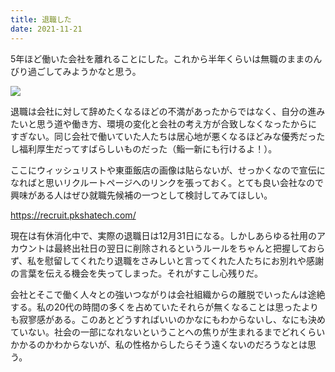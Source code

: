 ```yaml
---
title: 退職した
date: 2021-11-21
---
```


5年ほど働いた会社を離れることにした。これから半年くらいは無職のままのんびり過ごしてみようかなと思う。

![](https://photos.smugmug.com/photos/i-8gTCpbx/0/0b6ba493/X3/i-8gTCpbx-X3.jpg)

退職は会社に対して辞めたくなるほどの不満があったからではなく、自分の進みたいと思う道や働き方、環境の変化と会社の考え方が合致しなくなったからにすぎない。同じ会社で働いていた人たちは居心地が悪くなるほどみな優秀だったし福利厚生だってすばらしいものだった（鮨一新にも行けるよ！）。

ここにウィッシュリストや東亜飯店の画像は貼らないが、せっかくなので宣伝になればと思いリクルートページへのリンクを張っておく。とても良い会社なので興味がある人はぜひ就職先候補の一つとして検討してみてほしい。

<https://recruit.pkshatech.com/>

現在は有休消化中で、実際の退職日は12月31日になる。しかしあらゆる社用のアカウントは最終出社日の翌日に削除されるというルールをちゃんと把握しておらず、私を慰留してくれたり退職をさみしいと言ってくれた人たちにお別れや感謝の言葉を伝える機会を失ってしまった。それがすこし心残りだ。

会社とそこで働く人々との強いつながりは会社組織からの離脱でいったんは途絶する。私の20代の時間の多くを占めていたそれらが無くなることは思ったよりも寂寥感がある。このあとどうすればいいのかなにもわからないし、なにも決めていない。社会の一部になれないということへの焦りが生まれるまでどれくらいかかるのかわからないが、私の性格からしたらそう遠くないのだろうなとは思う。

